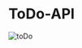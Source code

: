 # ToDo-API
![toDo](https://github.com/salma-4/ToDo-API/assets/116264673/161cd664-4117-424d-a0a8-a7b574ccd4df)
